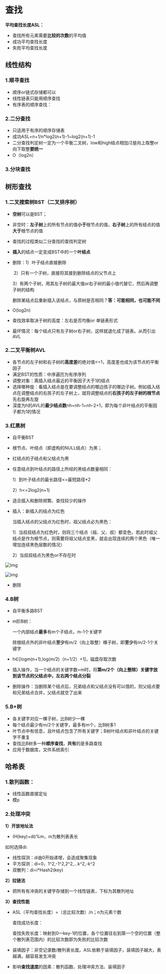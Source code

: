 # 查找

**平均查找长度ASL：**

- 查找所有元素需要**比较的次数**的平均值
- 成功平均查找长度
- 失败平均查找长度

## 线性结构

### 1.顺寻查找

- 顺序or链式存储都可以
- 线性链表只能用顺序查找
- 有序表的顺序查找：



### 2.二分查找

- 只适用于有序的顺序存储表
- 成功ASL=n+1/n*log2(n+1)-1~log2(n+1)-1
- 二分查找判定树一定为一个平衡二叉树，low和high结点相加/2是向上取整or向下取整**要统一**
- O（log2n）

### 3.分块查找







## 树形查找

### 1.二叉搜索树BST（二叉排序树）

- **空树**可以是BST；

- 非空时：**左子树**上的所有节点的值**小于**根节点的值，**右子树**上的所有结点的值**大于**根节点的值

- 查找的过程类似二分查找的查找判定树

- **插入**的结点一定变成BST中的一个**叶结点**

- 删除：1）叶子结点直接删除 

  ​			2）只有一个子树，直接将其接到删除结点的父节点上  

  ​			3）有两个子树，用其左子树的最大值or右子树的最小值代替它，然后再调整子树的结构

  删除某结点后重新插入该结点，与原树是否相同？**答：可能相同，也可能不同**

- O(log2n)

- 查找效率取决于树的高度：左右是否均衡or 单链表形式

- 最坏情况：每个结点只有左子树or右子树，这样就退化成了链表。从而引出AVL

### 2.二叉平衡树AVL

- 各节点的左子树和右子树的**高度差**的绝对值<=1，高度差也成为该节点的平衡因子
- 满足BST的性质：中序遍历为有序序列
- 调整对象：离插入结点最近的平衡因子大于1的结点
- 选择哪种旋：看插入结点是在要调整结点的哪边孩子的哪边子树。例如插入结点在调整结点的右孩子的左子树上，就将调整结点的**右孩子的左子树的根节点**先右旋再左旋
- 深度为h的AVL的**最少结点数**nh=nh-1+nh-2+1，即为每个非叶结点的平衡因子都为1的情况

### 3.红黑树

- 自平衡BST

- 根节点、叶结点（即虚构的NULL结点）为黑；

- 红结点的子结点和父结点为黑

- 任意结点到叶结点的路径上所经的黑结点数量相同：

  1）到叶子结点的最长路径<=最短路径*2

  2）h<=2log2(n+1)

- 适合插入和删除频繁、查找较少的操作

- 插入：新插入的结点为红色

  当插入结点的父结点为红色时，祖父结点必为黑色：

  1）当叔叔结点为红色时，则将三个结点（祖、父、叔）都变色，若此时祖父结点是作为根节点，则需要将祖父结点变黑，就会出现连续的两个黑色（唯一增加连续黑色层数的情况）

  2）当叔叔结点为黑色or不存在时

![img](https://upload-images.jianshu.io/upload_images/2392382-ab4097b750826870.png?imageMogr2/auto-orient/strip|imageView2/2/w/670/format/webp)

![img](https://upload-images.jianshu.io/upload_images/2392382-fbfc4f299941cb8b.png?imageMogr2/auto-orient/strip|imageView2/2/w/1024/format/webp)

- 删除

### 4.B树

- 自平衡多路BST

- m阶B树：

  一个内部结点**最多**有m个子结点，m-1个关键字

  除根结点外的非叶结点**至少**有m/2（向上取整）棵子树，即**至少**有m/2-1个关键字

- h∈[logm(n+1),log(m/2)（n+1/2）+1]，磁盘存取次数

- 插入操作，当一个结点的关键字数=m时，将**第m/2个（向上整除）**关键字放到该节点的父结点中，左右两个结点**分裂**

- 删除操作：当删除某个结点后，兄弟结点和父结点没有可以借的，则父结点要和兄弟结点合并，父结点就空了出来

### 5.B+树

- 各关键字对应一棵子树，比B树少一棵
- 每个结点最少有m/2个关键字，最多有m个，比B树多1
- 叶节点中有信息，且叶结点包含了所有关键字；B树叶结点和非叶结点的关键字不重复
- 查找比B树多一种**顺序查找**，**共有**的是多路查找
- 应用于数据库，文件系统索引

## 哈希表

### 1.散列函数：

- 线性函数直接定址
- 模p



### 2.处理冲突

**1）开放地址法**

- (H(key)+di)%m，m为散列表表长

如何选择di:

- 线性探测：di由0开始递增，会造成聚集现象
- 平方探测：di=0，1^2,-1^2,2^2,...k^2,-k^2
- 双散列：di=i*Hash2(key)

**2）拉链法**

- 把所有有冲突的关键字存储到一个线性链表，下标为其散列地址

**3）查找性能**

- ASL（平均查找长度）=（总比较次数）/n；n为元素个数

  查找成功长度：

  查找失败长度：映射到0—key-1的位置，各个位置往右到第一个空的位置（整个散列表范围内）的比较次数即为失败的比较次数

- 装填因子：非空记录数/散列表长度。ASL依赖于装填因子，装填因子越大，表越满，越容易发生冲突

- 影响**查找速度**的因素：散列函数、处理冲突方法、装填因子

